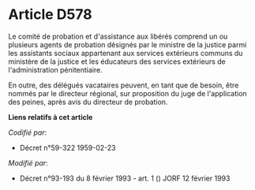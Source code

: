 # Article D578

Le comité de probation et d'assistance aux libérés comprend un ou plusieurs agents de probation désignés par le ministre de
la justice parmi les assistants sociaux appartenant aux services extérieurs communs du ministère de la justice et les
éducateurs des services extérieurs de l'administration pénitentiaire.

En outre, des délégués vacataires peuvent, en tant que de besoin, être nommés par le directeur régional, sur proposition du
juge de l'application des peines, après avis du directeur de probation.

**Liens relatifs à cet article**

_Codifié par_:

  - Décret n°59-322 1959-02-23

_Modifié par_:

  - Décret n°93-193 du 8 février 1993 - art. 1 () JORF 12 février 1993
